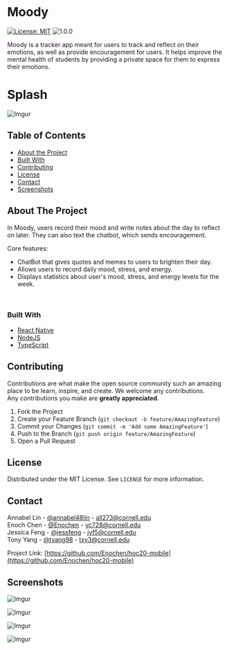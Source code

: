# Moody
[![License: MIT](https://img.shields.io/badge/License-MIT-blue.svg)](https://opensource.org/licenses/MIT)
![1.0.0](https://img.shields.io/badge/version-1.0.0-blue.svg)

Moody is a tracker app meant for users to track and reflect on their emotions, as well as provide encouragement for users. It helps improve the mental health of students by providing a private space for them to express their emotions. 

# Splash
![Imgur](https://i.imgur.com/ukyafsd.jpg)

<!-- TABLE OF CONTENTS -->
## Table of Contents

* [About the Project](#about-the-project)
* [Built With](#built-with)
* [Contributing](#contributing)
* [License](#license)
* [Contact](#contact)
* [Screenshots](#screenshots)

<!-- ABOUT THE PROJECT -->
## About The Project

In Moody, users record their mood and write notes about the day to reflect on later. They can also text the chatbot, which sends encouragement.

Core features:
* ChatBot that gives quotes and memes to users to brighten their day.
* Allows users to record daily mood, stress, and energy.
* Displays statistics about user's mood, stress, and energy levels for the week.

<br />

### Built With
* [React Native](https://reactnative.dev/)
* [NodeJS](https://nodejs.org/en/)
* [TypeScript](https://www.typescriptlang.org/)

<!-- CONTRIBUTING -->
## Contributing

Contributions are what make the open source community such an amazing place to be learn, inspire, and create. We welcome any contributions. <br/> 
Any contributions you make are **greatly appreciated**.

1. Fork the Project
2. Create your Feature Branch (`git checkout -b feature/AmazingFeature`)
3. Commit your Changes (`git commit -m 'Add some AmazingFeature'`)
4. Push to the Branch (`git push origin feature/AmazingFeature`)
5. Open a Pull Request


<!-- LICENSE -->
## License

Distributed under the MIT License. See `LICENSE` for more information.

<!-- CONTACT -->
## Contact

Annabel Lin - [@annabel48lin](https://github.com/annabel48lin) - all273@cornell.edu <br/>
Enoch Chen - [@Enochen](https://github.com/Enochen) - yc728@cornell.edu <br/>
Jessica Feng - [@jessfeng](https://github.com/jessfeng) - jyf5@cornell.edu <br/>
Tony Yang - [@tyang98](https://github.com/tyang98) - txy3@cornell.edu 

Project Link: [https://github.com/Enochen/hoc20-mobile](https://github.com/Enochen/hoc20-mobile)

<!-- Screenshots -->
## Screenshots
![Imgur](https://i.imgur.com/nzbHvsa.png)

![Imgur](https://i.imgur.com/XYFHFDT.png)

![Imgur](https://i.imgur.com/L7wy59a.png)

![Imgur](https://i.imgur.com/ucK5nCy.png)



